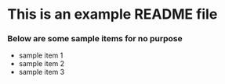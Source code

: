 # This is an example README file

### Below are some sample items for no purpose
- sample item 1
- sample item 2
- sample item 3
